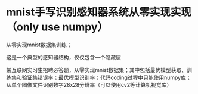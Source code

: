 # mnist手写识别感知器系统从零实现实现（only use numpy）
从零实现mnist数据集训练；

这是一个典型的感知器结构，仅仅包含一个隐藏层

某互联网实习生招聘必答题，从零实现mnist数据集；其中包括最优模型获取、训练集和验证集错误率；最优模型识别率；代码coding过程中只能使用numpy库；从单个图像文件识别数字28x28分辨率（可以使用cv2等计算机视觉库）
